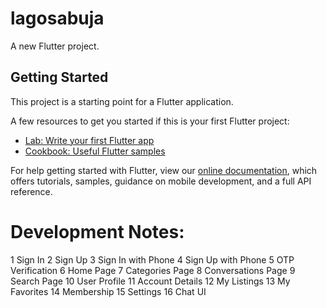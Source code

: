 # lagosabuja

A new Flutter project.

## Getting Started

This project is a starting point for a Flutter application.

A few resources to get you started if this is your first Flutter project:

- [Lab: Write your first Flutter app](https://flutter.dev/docs/get-started/codelab)
- [Cookbook: Useful Flutter samples](https://flutter.dev/docs/cookbook)

For help getting started with Flutter, view our
[online documentation](https://flutter.dev/docs), which offers tutorials,
samples, guidance on mobile development, and a full API reference.



# Development Notes:
1 Sign In
2 Sign Up
3 Sign In with Phone
4 Sign Up with Phone
5 OTP Verification
6 Home Page
7 Categories Page
8 Conversations Page
9 Search Page
10 User Profile
11 Account Details
12 My Listings
13 My Favorites
14 Membership
15 Settings
16 Chat UI
